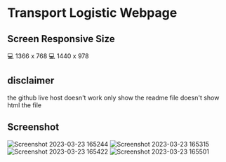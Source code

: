 # Transport Logistic Webpage 

## Screen Responsive Size
💻 1366 x 768 
💻 1440 x 978

## disclaimer
the github live host doesn't work only show the readme file 
doesn't show html the file

## Screenshot

![Screenshot 2023-03-23 165244](https://user-images.githubusercontent.com/128686200/227189116-e2d8ab13-dc7e-44b7-99d9-6e38ea58478a.png)
![Screenshot 2023-03-23 165315](https://user-images.githubusercontent.com/128686200/227189180-5eaf26ee-a9b4-4969-b381-be1538842943.png)
![Screenshot 2023-03-23 165422](https://user-images.githubusercontent.com/128686200/227189493-9a36b066-4fba-40e8-8d0f-53cd11488e79.png)
![Screenshot 2023-03-23 165501](https://user-images.githubusercontent.com/128686200/227189512-c0e9e0b6-608f-4c7a-a572-9c478fe02f29.png)
